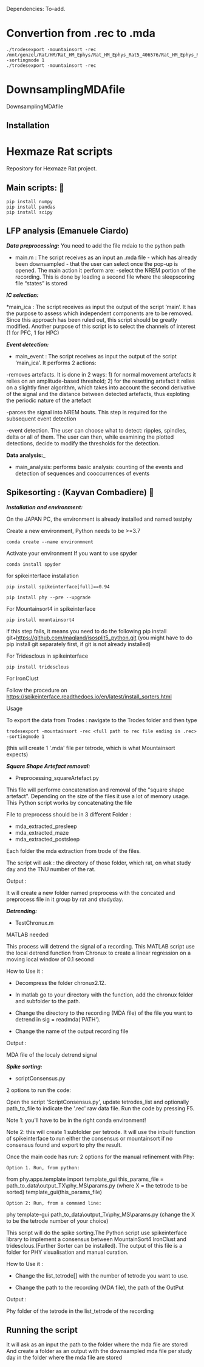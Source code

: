 Dependencies: To-add. 

# Convertion from .rec to .mda
```
./trodesexport -mountainsort -rec /mnt/genzel/Rat/HM/Rat_HM_Ephys/Rat_HM_Ephys_Rat5_406576/Rat_HM_Ephys_Rat5_406576_20210614/Rat_Hm_Ephys_Rat5_406576_20210614_presleep/Rat_Hm_Ephys_Rat5_406576_20210614_presleep.rec -sortingmode 1
./trodesexport -mountainsort -rec
```

# DownsamplingMDAfile
DownsamplingMDAfile
## Installation 


# Hexmaze Rat scripts
Repository for Hexmaze Rat project. 

## Main scripts: :file_folder: 
```
pip install numpy
pip install pandas
pip install scipy
```

## LFP analysis (Emanuele Ciardo)
_**Data preprocessing:**_ 
You need to add the file mdaio to the python path

  * main.m : The script receives as an input an .mda file - which has already been downsampled - that the user can select once the pop-up is opened. The main action it perform are:
-select the NREM portion of the recording. This is done by loading a second file where the sleepscoring file “states” is stored

_**IC selection:**_ 

  *main_ica : The script receives as input the output of the script ‘main’. It has the purpose to assess which independent components are to be removed. Since this approach has been ruled out, this script should be greatly modified. Another purpose of this script is to select the channels of interest (1 for PFC, 1 for HPC)

_**Event detection:**_ 

  * main_event : The script receives as input the output of the script ‘main_ica’. It performs 2 actions:

-removes artefacts.  It is done in 2 ways: 1) for normal movement artefacts it relies on an amplitude-based threshold; 2) for the resetting artefact it relies on a slightly finer algorithm, which takes into account the second derivative of the signal and the distance between detected artefacts, thus exploting the periodic nature of the artefact

-parces the signal into NREM bouts. This step is required for the subsequent event detection

-event detection. The user can choose what to detect: ripples, spindles, delta or all of them. The user can then, while examining the plotted detections, decide to modify the thresholds for the detection.




**Data analysis:**_ 

  * main_analysis: performs basic analysis: counting of the events and detection of sequences and cooccurrences of events

## Spikesorting : (Kayvan Combadiere) :file_folder: 

_**Installation and environment:**_

On the JAPAN PC, the environment is already installed and named testphy

Create a new environment, Python needs to be >=3.7

```conda create --name environmnent```

Activate your environment
If you want to use spyder

```conda install spyder```

for spikeinterface installation

```pip install spikeinterface[full]==0.94```

```pip install phy --pre --upgrade```

For Mountainsort4 in spikeinterface

```pip install mountainsort4```

if this step fails, it means you need to do the following pip install git+https://github.com/magland/isosplit5_python.git (you might have to do pip install git separately first, if git is not already installed)

For Tridesclous in spikeinterface

```pip install tridesclous```

For IronClust

Follow the procedure on https://spikeinterface.readthedocs.io/en/latest/install_sorters.html

Usage

To export the data from Trodes : navigate to the Trodes folder and then type

`trodesexport -mountainsort -rec <full path to rec file ending in .rec> -sortingmode 1`

(this will create 1 '.mda' file per tetrode, which is what Mountainsort expects)

_**Square Shape Artefact removal:**_ 

  * Preprocessing_squareArtefact.py 

This file will performe concatenation and removal of the "square shape artefact". Depending on the size of the files it use a lot of memory usage.
This Python script works by concatenating the file 

File to preprocess should be in 3 different Folder :
  * mda_extracted_presleep
  * mda_extracted_maze
  * mda_extracted_postsleep

Each folder the mda extraction from trode of the files.

The script will ask : the directory of those folder, which rat, on what study day and the TNU number of the rat.

Output :

It will create a new folder named preprocess with the concated and preprocess file in it group by rat and studyday.

_**Detrending:**_ 

  * TestChronux.m

MATLAB needed

This process will detrend the signal of a recording. This MATLAB script use the local detrend function from Chronux to create a linear regression
on a moving local window of 0.1 second

How to Use it :
- Decompress the folder chronux2.12. 

- In matlab go to your directory with the function, add the chronux folder and subfolder to the path.

- Change the directory to the recording (MDA file) of the file you want to detrend in sig = readmda('PATH').

- Change the name of the output recording file

Output :

MDA file of the localy detrend signal

_**Spike sorting:**_ 


  * scriptConsensus.py

2 options to run the code:

Open the script 'ScriptConsensus.py', update tetrodes_list and optionally path_to_file to indicate the '.rec' raw data file. Run the code by pressing F5.

Note 1: you'll have to be in the right conda environment!

Note 2: this will create 1 subfolder per tetrode. It will use the inbuilt function of spikeinterface to run either the consensus or mountainsort if no consensus found and export to phy the result.

Once the main code has run: 2 options for the manual refinement with Phy:

    Option 1. Run, from python:

from phy.apps.template import template_gui
this_params_file = path_to_data\output_TX\phy_MS\params.py (where X = the tetrode to be sorted)
template_gui(this_params_file)

    Option 2: Run, from a command line:

phy template-gui path_to_data\output_Tx\phy_MS\params.py 
(change the X to be the tetrode number of your choice)


This script will do the spike sorting.The Python script use spikeinterface library to implement a consensus between MountainSort4 IronClust and tridesclous.(Further Sorter can be installed). The output of this file is a folder for PHY visualisation and manual curation.

How to Use it :
- Change the list_tetrode[] with the number of tetrode you want to use.

- Change the path to the recording (MDA file), the path of the OutPut

Output :

Phy folder of the tetrode in the list_tetrode of the recording
## Running the script
It will ask as an input the path to the folder where the mda file are stored
And create a folder as an output with the downsampled mda file per study day in the folder where the mda file are stored
